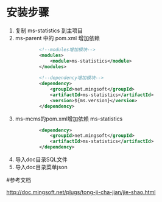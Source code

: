 
# 安装步骤

1. 复制 ms-statistics 到主项目
2. ms-parent 中的 pom.xml 增加依赖
```xml
			<!--modules增加模块-->
			<modules>
				<module>ms-statistics</module>
			</modules>
			
			<!--dependency增加模块-->
			<dependency>
				<groupId>net.mingsoft</groupId>
				<artifactId>ms-statistics</artifactId>
				<version>${ms.version}</version>
			</dependency>
```
3. ms-mcms的pom.xml增加依赖 ms-statistics
```xml
			<dependency>
				<groupId>net.mingsoft</groupId>
				<artifactId>ms-statistics</artifactId>
			</dependency>
```

4. 导入doc目录SQL文件
5. 导入doc目录菜单json


#参考文档

http://doc.mingsoft.net/plugs/tong-ji-cha-jian/jie-shao.html